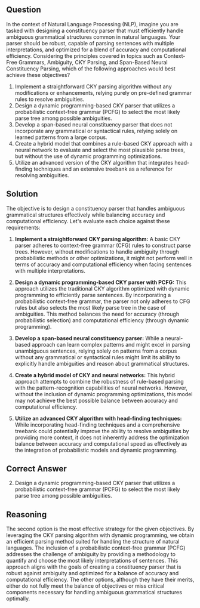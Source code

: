 ## Question
In the context of Natural Language Processing (NLP), imagine you are tasked with designing a constituency parser that must efficiently handle ambiguous grammatical structures common in natural languages. Your parser should be robust, capable of parsing sentences with multiple interpretations, and optimized for a blend of accuracy and computational efficiency. Considering the principles covered in topics such as Context-Free Grammars, Ambiguity, CKY Parsing, and Span-Based Neural Constituency Parsing, which of the following approaches would best achieve these objectives?

1. Implement a straightforward CKY parsing algorithm without any modifications or enhancements, relying purely on pre-defined grammar rules to resolve ambiguities.
2. Design a dynamic programming-based CKY parser that utilizes a probabilistic context-free grammar (PCFG) to select the most likely parse tree among possible ambiguities.
3. Develop a span-based neural constituency parser that does not incorporate any grammatical or syntactical rules, relying solely on learned patterns from a large corpus.
4. Create a hybrid model that combines a rule-based CKY approach with a neural network to evaluate and select the most plausible parse trees, but without the use of dynamic programming optimizations.
5. Utilize an advanced version of the CKY algorithm that integrates head-finding techniques and an extensive treebank as a reference for resolving ambiguities.

## Solution
The objective is to design a constituency parser that handles ambiguous grammatical structures effectively while balancing accuracy and computational efficiency. Let's evaluate each choice against these requirements:

1. **Implement a straightforward CKY parsing algorithm:** A basic CKY parser adheres to context-free grammar (CFG) rules to construct parse trees. However, without modifications to handle ambiguity through probabilistic methods or other optimizations, it might not perform well in terms of accuracy and computational efficiency when facing sentences with multiple interpretations.

2. **Design a dynamic programming-based CKY parser with PCFG:** This approach utilizes the traditional CKY algorithm optimized with dynamic programming to efficiently parse sentences. By incorporating a probabilistic context-free grammar, the parser not only adheres to CFG rules but also selects the most likely parse tree in the case of ambiguities. This method balances the need for accuracy (through probabilistic selection) and computational efficiency (through dynamic programming).

3. **Develop a span-based neural constituency parser:** While a neural-based approach can learn complex patterns and might excel in parsing unambiguous sentences, relying solely on patterns from a corpus without any grammatical or syntactical rules might limit its ability to explicitly handle ambiguities and reason about grammatical structures.

4. **Create a hybrid model of CKY and neural networks:** This hybrid approach attempts to combine the robustness of rule-based parsing with the pattern-recognition capabilities of neural networks. However, without the inclusion of dynamic programming optimizations, this model may not achieve the best possible balance between accuracy and computational efficiency.

5. **Utilize an advanced CKY algorithm with head-finding techniques:** While incorporating head-finding techniques and a comprehensive treebank could potentially improve the ability to resolve ambiguities by providing more context, it does not inherently address the optimization balance between accuracy and computational speed as effectively as the integration of probabilistic models and dynamic programming.

## Correct Answer
2. Design a dynamic programming-based CKY parser that utilizes a probabilistic context-free grammar (PCFG) to select the most likely parse tree among possible ambiguities.

## Reasoning
The second option is the most effective strategy for the given objectives. By leveraging the CKY parsing algorithm with dynamic programming, we obtain an efficient parsing method suited for handling the structure of natural languages. The inclusion of a probabilistic context-free grammar (PCFG) addresses the challenge of ambiguity by providing a methodology to quantify and choose the most likely interpretations of sentences. This approach aligns with the goals of creating a constituency parser that is robust against ambiguity and optimized for a balance of accuracy and computational efficiency. The other options, although they have their merits, either do not fully meet the balance of objectives or miss critical components necessary for handling ambiguous grammatical structures optimally.
